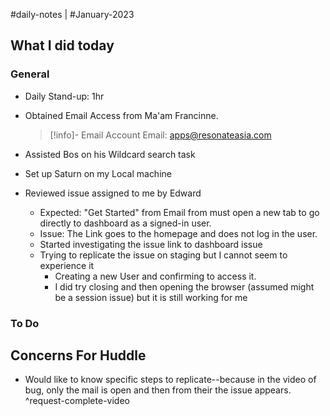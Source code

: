 #daily-notes | #January-2023

## What I did today


### General

- Daily Stand-up: 1hr
- Obtained Email Access from Ma'am Francinne.

  >[!info]- Email Account
	> Email: apps@resonateasia.com

- Assisted Bos on his Wildcard search task

- Set up Saturn on my Local machine 
- Reviewed issue assigned to me by Edward
	- Expected: "Get Started" from Email from must open a new tab to go directly to dashboard as a signed-in user. 
	- Issue: The Link goes to the homepage and does not log in the user.
	- Started investigating the issue link to dashboard issue
	- Trying to replicate the issue on staging but I cannot seem to experience it
		- Creating a new User and confirming to access it.
		- I did try closing and then opening the browser (assumed might be a session issue) but it is still working for me
	
		

### To Do

## Concerns For Huddle

- Would like to know specific steps to replicate--because in the video of bug, only the mail is open and then from their the issue appears. ^request-complete-video

